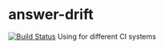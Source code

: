 # answer-drift
[![Build Status](http://jenkins.masalitin.info/buildStatus/icon?job=test-ci&build=3)](http://jenkins.masalitin.info/job/test-ci/3/)
Using for different CI systems
